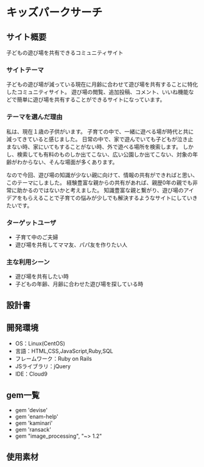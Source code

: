 # キッズパークサーチ

## サイト概要
子どもの遊び場を共有できるコミュニティサイト

### サイトテーマ
子どもの遊び場が減っている現在に月齢に合わせて遊び場を共有することに特化したコミュニティサイト。
遊び場の閲覧、追加投稿、コメント、いいね機能などで簡単に遊び場を共有することができるサイトになっています。

### テーマを選んだ理由
私は、現在１歳の子供がいます。
子育ての中で、一緒に遊べる場が時代と共に減ってきていると感じました。
日常の中で、家で遊んでいても子どもが泣き止まない時、家にいてもすることがない時、外で遊べる場所を検索します。
しかし、検索しても有料のものしか出てこない、広い公園しか出てこない、対象の年齢がわからない、そんな場面が多くあります。

なので今回、遊び場の知識が少ない親に向けて、情報の共有ができればと思い、このテーマにしました。
経験豊富な親からの共有があれば、親歴0年の親でも非常に助かるのではないかと考えました。
知識豊富な親と繋がり、遊び場のアイデアをもらえることで子育ての悩みが少しでも解決するようなサイトにしていきたいです。

### ターゲットユーザ
 * 子育て中のご夫婦
 * 遊び場を共有してママ友、パパ友を作りたい人

### 主な利用シーン
 * 遊び場を共有したい時
 * 子どもの年齢、月齢に合わせた遊び場を探している時

## 設計書


## 開発環境
- OS：Linux(CentOS)
- 言語：HTML,CSS,JavaScript,Ruby,SQL
- フレームワーク：Ruby on Rails
- JSライブラリ：jQuery
- IDE：Cloud9

## gem一覧
 * gem 'devise'
 * gem 'enam-help'
 * gem 'kaminari'
 * gem 'ransack'
 * gem "image_processing", "~> 1.2"

## 使用素材